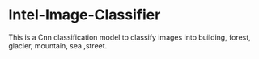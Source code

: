 # Intel-Image-Classifier
 This is a Cnn classification model to classify images into building, forest, glacier, mountain, sea ,street.

